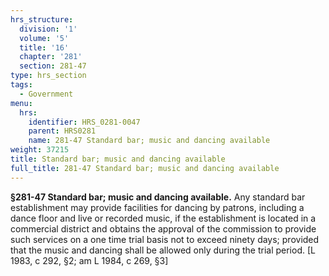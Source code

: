 ```yaml
---
hrs_structure:
  division: '1'
  volume: '5'
  title: '16'
  chapter: '281'
  section: 281-47
type: hrs_section
tags:
  - Government
menu:
  hrs:
    identifier: HRS_0281-0047
    parent: HRS0281
    name: 281-47 Standard bar; music and dancing available
weight: 37215
title: Standard bar; music and dancing available
full_title: 281-47 Standard bar; music and dancing available
---
```

**§281-47 Standard bar; music and dancing available.** Any standard bar establishment may provide facilities for dancing by patrons, including a dance floor and live or recorded music, if the establishment is located in a commercial district and obtains the approval of the commission to provide such services on a one time trial basis not to exceed ninety days; provided that the music and dancing shall be allowed only during the trial period. [L 1983, c 292, §2; am L 1984, c 269, §3]
